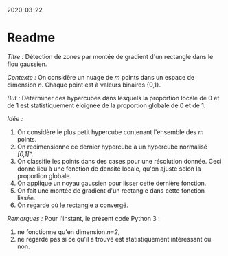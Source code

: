 2020-03-22

# Readme

*Titre :*
Détection de zones par montée de gradient d'un rectangle dans le flou gaussien.

*Contexte :*
On considère un nuage de *m* points dans un espace de dimension *n*.
Chaque point est à valeurs binaires {0,1}.

*But :*
Déterminer des hypercubes dans lesquels la proportion locale de 0 et de 1 est statistiquement éloignée de la proportion globale de 0 et de 1.

*Idée :*

1. On considère le plus petit hypercube contenant l'ensemble des *m* points.
2. On redimensionne ce dernier hypercube à un hypercube normalisé *[0,1]ⁿ*.
3. On classifie les points dans des cases pour une résolution donnée. Ceci donne lieu à une fonction de densité locale, qu'on ajuste selon la proportion globale.
4. On applique un noyau gaussien pour lisser cette dernière fonction.
5. On fait une montée de gradient d'un rectangle dans cette fonction lissée.
6. On regarde où le rectangle a convergé.

*Remarques :*
Pour l'instant, le présent code Python 3 :

1. ne fonctionne qu'en dimension *n=2*,
2. ne regarde pas si ce qu'il a trouvé est statistiquement intéressant ou non.